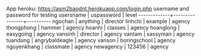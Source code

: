 App heroku: https://asm2baodnt.herokuapp.com/login.php
username and password for testing
usersname    |   uspassword   | level
-------------+----------------+----------
 ngochan     | anything       | director
 linhchi     | example        | agency
 thongphong  | hammer         | agency
 hoanhi      | classes        | agency
 hoanglong   | easygoing      | agency
 vansinh     | director       | agency
 vantam      | sassyman       | agency
 tuandung    | angrybaldeagle | agency
 vanson      | boringschool   | agency
 nguyenkhang | classmate      | agency
 newagency   | 123456         | agency
